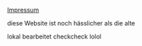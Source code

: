 [Impressum](/impressum.md)

diese Website ist noch hässlicher als die alte

lokal bearbeitet
checkcheck
lolol
